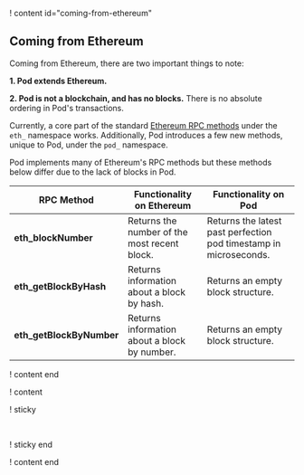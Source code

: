 ! content id="coming-from-ethereum"

## Coming from Ethereum

Coming from Ethereum, there are two important things to note:

**1. Pod extends Ethereum.**

**2. Pod is not a blockchain, and has no blocks.** There is no absolute ordering in Pod's transactions.

Currently, a core part of the standard [Ethereum RPC methods](https://ethereum.github.io/execution-apis/api-documentation/) under the `eth_` namespace works. Additionally, Pod introduces a few new methods, unique to Pod, under the `pod_` namespace.

Pod implements many of Ethereum's RPC methods but these methods below differ due to the lack of blocks in Pod.

| RPC Method | Functionality on Ethereum | Functionality on Pod |
|-------------------|-----------------------|-----------------------------|
| **eth_blockNumber** | Returns the number of the most recent block. | Returns the latest past perfection pod timestamp in microseconds. |
| **eth_getBlockByHash** | Returns information about a block by hash. | Returns an empty block structure. |
| **eth_getBlockByNumber** | Returns information about a block by number. | Returns an empty block structure. |

! content end

! content

! sticky

&nbsp;

! sticky end

! content end

